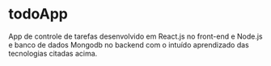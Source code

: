 # todoApp


App de controle de tarefas desenvolvido em React.js no front-end e Node.js e banco de dados Mongodb no backend com o intuído aprendizado das tecnologias citadas acima.
